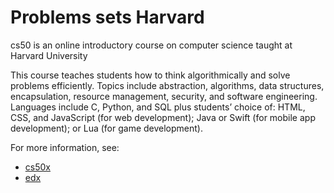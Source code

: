 # Problems sets Harvard

cs50 is an online introductory course on computer science taught at Harvard University

This course teaches students how to think algorithmically and solve problems efficiently. Topics include abstraction, algorithms, data structures, encapsulation, resource management, security, and software engineering. Languages include C, Python, and SQL plus students’ choice of: HTML, CSS, and JavaScript (for web development); Java or Swift (for mobile app development); or Lua (for game development).

For more information, see:
* [cs50x](https://cs50.harvard.edu/x/2020/)
* [edx](https://www.edx.org/course/cs50s-introduction-to-computer-science)